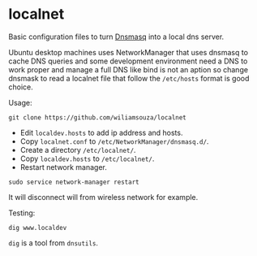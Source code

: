 localnet
========

Basic configuration files to turn
[Dnsmasq](http://www.thekelleys.org.uk/dnsmasq/doc.htm) into
a local dns server.

Ubuntu desktop machines uses NetworkManager that uses dnsmasq to
cache DNS queries and some development environment need a DNS to
work proper and manage a full DNS like bind is not an aption so
change dnsmask to read a localnet file that follow the `/etc/hosts`
format is good choice.

Usage:

```
git clone https://github.com/wiliamsouza/localnet
```

* Edit `localdev.hosts` to add ip address and hosts.
* Copy `localnet.conf` to `/etc/NetworkManager/dnsmasq.d/`.
* Create a directory `/etc/localnet/`.
* Copy `localdev.hosts` to `/etc/localnet/`.
* Restart network manager.

```
sudo service network-manager restart
```

It will disconnect will from wireless network for example.

Testing:

```
dig www.localdev
```

`dig` is a tool from `dnsutils`.

